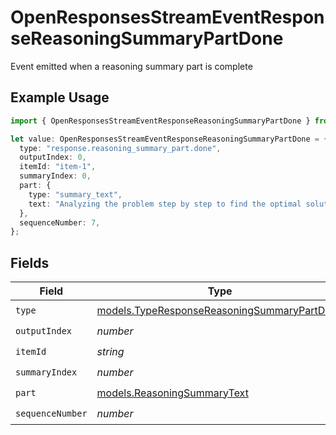 # OpenResponsesStreamEventResponseReasoningSummaryPartDone

Event emitted when a reasoning summary part is complete

## Example Usage

```typescript
import { OpenResponsesStreamEventResponseReasoningSummaryPartDone } from "@openrouter/sdk/models";

let value: OpenResponsesStreamEventResponseReasoningSummaryPartDone = {
  type: "response.reasoning_summary_part.done",
  outputIndex: 0,
  itemId: "item-1",
  summaryIndex: 0,
  part: {
    type: "summary_text",
    text: "Analyzing the problem step by step to find the optimal solution.",
  },
  sequenceNumber: 7,
};
```

## Fields

| Field                                                                                            | Type                                                                                             | Required                                                                                         | Description                                                                                      |
| ------------------------------------------------------------------------------------------------ | ------------------------------------------------------------------------------------------------ | ------------------------------------------------------------------------------------------------ | ------------------------------------------------------------------------------------------------ |
| `type`                                                                                           | [models.TypeResponseReasoningSummaryPartDone](../models/typeresponsereasoningsummarypartdone.md) | :heavy_check_mark:                                                                               | N/A                                                                                              |
| `outputIndex`                                                                                    | *number*                                                                                         | :heavy_check_mark:                                                                               | N/A                                                                                              |
| `itemId`                                                                                         | *string*                                                                                         | :heavy_check_mark:                                                                               | N/A                                                                                              |
| `summaryIndex`                                                                                   | *number*                                                                                         | :heavy_check_mark:                                                                               | N/A                                                                                              |
| `part`                                                                                           | [models.ReasoningSummaryText](../models/reasoningsummarytext.md)                                 | :heavy_check_mark:                                                                               | N/A                                                                                              |
| `sequenceNumber`                                                                                 | *number*                                                                                         | :heavy_check_mark:                                                                               | N/A                                                                                              |